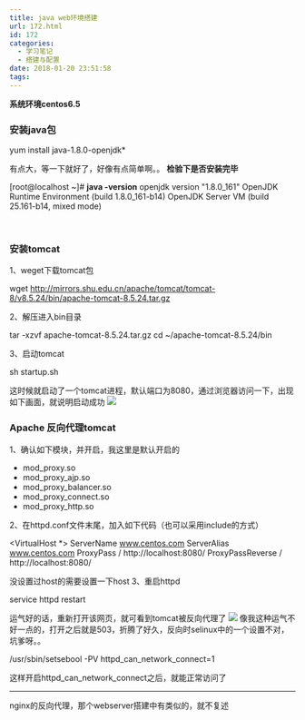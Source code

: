 ```yaml
---
title: java web环境搭建
url: 172.html
id: 172
categories:
  - 学习笔记
  - 搭建与配置
date: 2018-01-20 23:51:58
tags:
---
```


**系统环境centos6.5**

### 安装java包

yum install java-1.8.0-openjdk*

有点大，等一下就好了，好像有点简单啊。。 **检验下是否安装完毕**

\[root@localhost ~\]# **java -version**
openjdk version "1.8.0_161"
OpenJDK Runtime Environment (build 1.8.0_161-b14)
OpenJDK Server VM (build 25.161-b14, mixed mode)

 

### 安装tomcat

1、weget下载tomcat包

wget http://mirrors.shu.edu.cn/apache/tomcat/tomcat-8/v8.5.24/bin/apache-tomcat-8.5.24.tar.gz

2、解压进入bin目录

tar -xzvf apache-tomcat-8.5.24.tar.gz
cd ~/apache-tomcat-8.5.24/bin

3、启动tomcat

sh startup.sh

这时候就启动了一个tomcat进程，默认端口为8080，通过浏览器访问一下，出现如下画面，就说明启动成功 ![](http://blog.kingkk.com/wp-content/uploads/2018/01/cb88847b15efe92c8d39fe12894be169.png)    

### Apache 反向代理tomcat

1、确认如下模块，并开启，我这里是默认开启的

*   mod_proxy.so
*   mod\_proxy\_ajp.so
*   mod\_proxy\_balancer.so
*   mod\_proxy\_connect.so
*   mod\_proxy\_http.so

2、在httpd.conf文件末尾，加入如下代码（也可以采用include的方式）

<VirtualHost *>
   ServerName www.centos.com
   ServerAlias www.centos.com
   ProxyPass / http://localhost:8080/
   ProxyPassReverse / http://localhost:8080/
</VirtualHost>

没设置过host的需要设置一下host 3、重启httpd

service httpd restart

运气好的话，重新打开该网页，就可看到tomcat被反向代理了 ![](http://blog.kingkk.com/wp-content/uploads/2018/01/6260057703beb1b26904f9176d11ca19.png) 像我这种运气不好一点的，打开之后就是503，折腾了好久，反向时selinux中的一个设置不对，坑爹呀。。

/usr/sbin/setsebool -PV httpd\_can\_network_connect=1

这样开启httpd\_can\_network_connect之后，就能正常访问了    

* * *

nginx的反向代理，那个webserver搭建中有类似的，就不复述